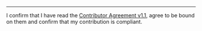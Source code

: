 

______________________________________
I confirm that I have read the [Contributor Agreement v1.1](https://github.com/tegonal/scripts/blob/v4.6.1/.github/Contributor%20Agreement.txt), agree to be bound on them and confirm that my contribution is compliant.
